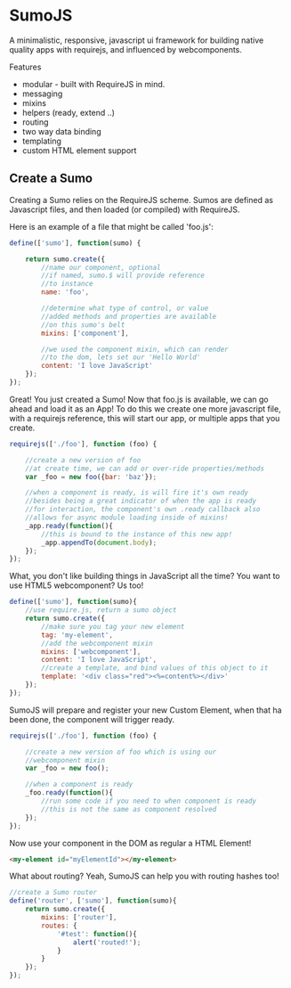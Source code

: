SumoJS
======

A minimalistic, responsive, javascript ui framework for building native quality apps with requirejs, and influenced by webcomponents.

Features

* modular - built with RequireJS in mind.
* messaging
* mixins
* helpers (ready, extend ..)
* routing
* two way data binding
* templating
* custom HTML element support


Create a Sumo
-------------

Creating a Sumo relies on the RequireJS scheme. Sumos are defined as Javascript files, and then loaded (or compiled) with RequireJS.

Here is an example of a file that might be called 'foo.js':


```javascript
define(['sumo'], function(sumo) {

    return sumo.create({
        //name our component, optional
        //if named, sumo.$ will provide reference
        //to instance
        name: 'foo',

        //determine what type of control, or value
        //added methods and properties are available
        //on this sumo's belt
        mixins: ['component'],

        //we used the component mixin, which can render
        //to the dom, lets set our 'Hello World'
        content: 'I love JavaScript'
    });
});
```

Great! You just created a Sumo! Now that foo.js is available, we can go ahead and load it as an App! To do this we create one more javascript file, with a requirejs reference, this will start our app, or multiple apps that you create.

```javascript
requirejs(['./foo'], function (foo) {

    //create a new version of foo
    //at create time, we can add or over-ride properties/methods
    var _foo = new foo({bar: 'baz'});

    //when a component is ready, is will fire it's own ready
    //besides being a great indicator of when the app is ready
    //for interaction, the component's own .ready callback also
    //allows for async module loading inside of mixins!
    _app.ready(function(){
        //this is bound to the instance of this new app!
        _app.appendTo(document.body);
    });
});
```

What, you don't like building things in JavaScript all the time? You want to use HTML5 webcomponent? Us too!

```javascript
define(['sumo'], function(sumo){
    //use require.js, return a sumo object
    return sumo.create({
        //make sure you tag your new element
        tag: 'my-element',
        //add the webcomponent mixin
        mixins: ['webcomponent'],
        content: 'I love JavaScript',
        //create a template, and bind values of this object to it
        template: '<div class="red"><%=content%></div>'
    });
});
```

SumoJS will prepare and register your new Custom Element, when that ha been done, the component will
trigger ready.

```javascript
requirejs(['./foo'], function (foo) {

    //create a new version of foo which is using our
    //webcomponent mixin
    var _foo = new foo();

    //when a component is ready
    _foo.ready(function(){
        //run some code if you need to when component is ready
        //this is not the same as component resolved
    });
});
```

Now use your component in the DOM as regular a HTML Element!
```html
<my-element id="myElementId"></my-element>
```

What about routing? Yeah, SumoJS can help you with routing hashes too!

```javascript
//create a Sumo router
define('router', ['sumo'], function(sumo){
    return sumo.create({
        mixins: ['router'],
        routes: {
            '#test': function(){
                alert('routed!');
            }
        }
    });
});
```